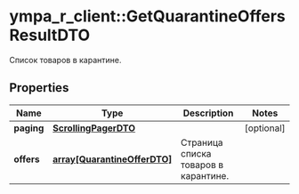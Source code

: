 # ympa_r_client::GetQuarantineOffersResultDTO

Список товаров в карантине.

## Properties
Name | Type | Description | Notes
------------ | ------------- | ------------- | -------------
**paging** | [**ScrollingPagerDTO**](ScrollingPagerDTO.md) |  | [optional] 
**offers** | [**array[QuarantineOfferDTO]**](QuarantineOfferDTO.md) | Страница списка товаров в карантине. | 


